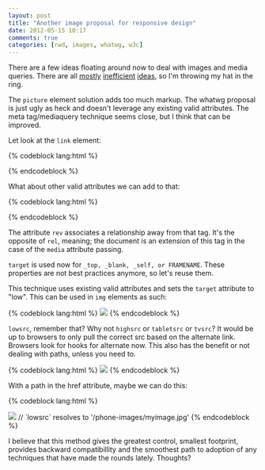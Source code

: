 ```yaml
---
layout: post
title: "Another image proposal for responsive design"
date: 2012-05-15 10:17
comments: true
categories: [rwd, images, whatwg, w3c] 
---
```



There are a few ideas floating around now to deal with images and media queries. There are 
all [mostly](http://www.w3.org/community/respimg/2012/05/13/an-alternative-proposition-to-and-srcset-with-wider-scope/) [inefficient](https://github.com/Wilto/respimg) [ideas](https://gist.github.com/2701939), so I'm throwing my hat in the ring.

<!-- more -->

The `picture` element solution adds too much markup. The whatwg proposal is just ugly as heck and doesn't leverage any existing valid attributes. The meta tag/mediaquery technique seems close, but I think that can be improved.

Let look at the `link` element:

{% codeblock lang:html %}
<link 
	rel="stylesheet" 
	href="smartphone.css" 
	media="screen and (max-device-width: 480px)">
{% endcodeblock %}

What about other valid attributes we can add to that:

{% codeblock lang:html %}
<link
	rev="alternate"
	href="#"
	media="screen and (max-device-width: 480px)"
	target="low">
{% endcodeblock %}

The attribute `rev` associates a relationship away from that tag. It's the opposite of `rel`, meaning; the document is an extension of this tag in the case of the `media` attribute passing.

`target` is used now for `_top, _blank, _self, or FRAMENAME`. These properties are not best practices anymore, so let's reuse them. 

This technique uses existing valid attributes and sets the `target` attribute to "low". This can be used in `img` elements as such:

{% codeblock lang:html %}
<img src="myimage.jpg" lowsrc="myimage-phone.jpg">
{% endcodeblock %}

`lowsrc`, remember that? Why not `highsrc` or `tabletsrc` or `tvsrc`? It would be up to browsers to only pull the correct src based on the alternate link. Browsers look for hooks for alternate now. This also has the benefit or not dealing with paths, unless you need to.

{% codeblock lang:html %}
<img src="myimage.jpg" lowsrc="" tvsrc="tvimage.jpg" highsrc="http://cdn.bigimages.org/myimage.jpg">
{% endcodeblock %}

With a path in the href attribute, maybe we can do this:

{% codeblock lang:html %}
<link
	rev="alternate"
	href="/phone-images/"
	media="screen and (max-device-width: 480px)"
	target="low">
<img src="myimage.jpg" lowsrc="myimage.jpg"> // `lowsrc` resolves to '/phone-images/myimage.jpg' 
{% endcodeblock %}

I believe that this method gives the greatest control, smallest footprint, provides backward compatibillity and the smoothest path to adoption of any techniques that have made the rounds lately. Thoughts?

